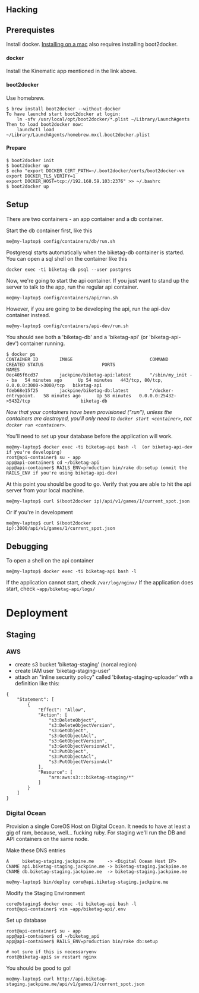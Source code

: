 Hacking
-------

Prerequistes
------------

Install docker. [Installing on a mac](https://docs.docker.com/installation/mac/)
also requires installing boot2docker.

#### docker

Install the Kinematic app mentioned in the link above.

#### boot2docker

Use homebrew.

```
$ brew install boot2docker --without-docker
To have launchd start boot2docker at login:
    ln -sfv /usr/local/opt/boot2docker/*.plist ~/Library/LaunchAgents
Then to load boot2docker now:
    launchctl load ~/Library/LaunchAgents/homebrew.mxcl.boot2docker.plist
```

#### Prepare

```
$ boot2docker init
$ boot2docker up
$ echo "export DOCKER_CERT_PATH=~/.boot2docker/certs/boot2docker-vm
export DOCKER_TLS_VERIFY=1
export DOCKER_HOST=tcp://192.168.59.103:2376" >> ~/.bashrc
$ boot2docker up
```

Setup
-----

There are two containers - an app container and a db container.

Start the db container first, like this

    me@my-laptop$ config/containers/db/run.sh

Postgresql starts automatically when the biketag-db container is
started. You can open a sql shell on the container like this

    docker exec -ti biketag-db psql --user postgres

Now, we're going to start the api container. If you just want to stand
up the server to talk to the app, run the regular api container.

    me@my-laptop$ config/containers/api/run.sh

However, if you are going to be developing the api, run the api-dev container
instead.

    me@my-laptop$ config/containers/api-dev/run.sh

You should see both a 'biketag-db' and a 'biketag-api' (or 'biketag-api-dev') container running.

    $ docker ps
    CONTAINER ID        IMAGE                             COMMAND                CREATED STATUS                      PORTS                                     NAMES
    0ec405f6cd37        jackpine/biketag-api:latest       "/sbin/my_init -- ba   54 minutes ago      Up 54 minutes   443/tcp, 80/tcp, 0.0.0.0:3000->3000/tcp   biketag-api
    fdeb68e15f25        jackpine/biketag-db:latest        "/docker-entrypoint.   58 minutes ago      Up 58 minutes   0.0.0.0:25432->5432/tcp                   biketag-db

*Now that your containers have been provisioned ("run"), unless the
containers are destroyed, you'll only need to `docker start <container>`, 
not `docker run <container>`.*

You'll need to set up your database before the application will work.

    me@my-laptop$ docker exec -ti biketag-api bash -l  (or biketag-api-dev if you're developing)
    root@api-container$ su - app
    app@api-container$ cd ~/biketag-api
    app@api-container$ RAILS_ENV=production bin/rake db:setup (ommit the RAILS_ENV if you're using biketag-api-dev)

At this point you should be good to go. Verify that you are able to hit
the api server from your local machine.

    me@my-laptop$ curl $(boot2docker ip)/api/v1/games/1/current_spot.json

Or if you're in development

    me@my-laptop$ curl $(boot2docker ip):3000/api/v1/games/1/current_spot.json

Debugging
---------

To open a shell on the api container

    me@my-laptop$ docker exec -ti biketag-api bash -l

If the application cannot start, check `/var/log/nginx/`
If the application does start, check `~app/biketag-api/logs/`

Deployment
==========

Staging
-------

### AWS

 * create s3 bucket 'biketag-staging' (norcal region)
 * create IAM user 'biketag-staging-user'
 * attach an "inline security policy" called 'biketag-staging-uploader' wth a definition like this:
```
{
    "Statement": [
        {
            "Effect": "Allow",
            "Action": [
                "s3:DeleteObject",
                "s3:DeleteObjectVersion",
                "s3:GetObject",
                "s3:GetObjectAcl",
                "s3:GetObjectVersion",
                "s3:GetObjectVersionAcl",
                "s3:PutObject",
                "s3:PutObjectAcl",
                "s3:PutObjectVersionAcl"
            ],
            "Resource": [
                "arn:aws:s3:::biketag-staging/*"
            ]
        }
    ]
}
```


### Digital Ocean
Provision a single CoreOS Host on Digital Ocean. It needs to have at
least a gig of ram, because, well... fucking ruby. For staging we'll run
the DB and API containers on the same node.

Make these DNS entries

    A     biketag-staging.jackpine.me     -> <Digital Ocean Host IP>
    CNAME api.biketag-staging.jackpine.me -> biketag-staging.jackpine.me
    CNAME db.biketag-staging.jackpine.me  -> biketag-staging.jackpine.me

    me@my-laptop$ bin/deploy core@api.biketag-staging.jackpine.me

Modify the Staging Environment

    core@staging$ docker exec -ti biketag-api bash -l
    root@api-container$ vim ~app/biketag-api/.env

Set up database

    root@api-container$ su - app
    app@api-container$ cd ~/biketag_api
    app@api-container$ RAILS_ENV=production bin/rake db:setup

    # not sure if this is necessaryenv
    root@biketag-api$ sv restart nginx

You should be good to go!

    me@my-laptop$ curl http://api.biketag-staging.jackpine.me/api/v1/games/1/current_spot.json

